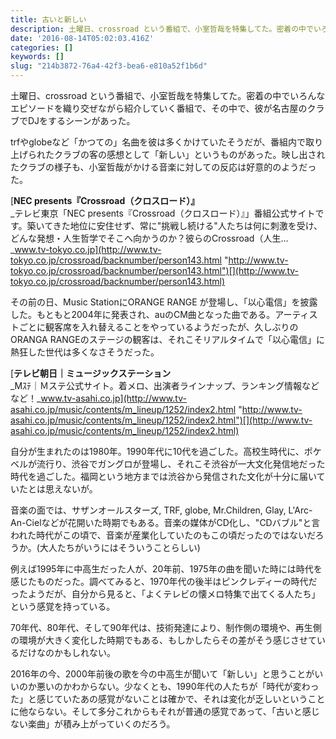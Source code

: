 ```yaml
---
title: 古いと新しい
description: 土曜日、crossroad という番組で、小室哲哉を特集してた。密着の中でいろんなエピソードを織り交ぜながら紹介していく番組で、その中で、彼が名古屋のクラブでDJをするシーンがあった。
date: '2016-08-14T05:02:03.416Z'
categories: []
keywords: []
slug: "214b3872-76a4-42f3-bea6-e810a52f1b6d"
---
```

土曜日、crossroad という番組で、小室哲哉を特集してた。密着の中でいろんなエピソードを織り交ぜながら紹介していく番組で、その中で、彼が名古屋のクラブでDJをするシーンがあった。

trfやglobeなど「かつての」名曲を彼は多くかけていたそうだが、番組内で取り上げられたクラブの客の感想として「新しい」というものがあった。映し出されたクラブの様子も、小室哲哉がかける音楽に対しての反応は好意的のようだった。

[**NEC presents『Crossroad（クロスロード）』**  
_テレビ東京「NEC presents『Crossroad（クロスロード）』」番組公式サイトです。築いてきた地位に安住せず、常に"挑戦し続ける"人たちは何に刺激を受け、どんな発想・人生哲学でそこへ向かうのか？彼らのCrossroad（人生…_www.tv-tokyo.co.jp](http://www.tv-tokyo.co.jp/crossroad/backnumber/person143.html "http://www.tv-tokyo.co.jp/crossroad/backnumber/person143.html")[](http://www.tv-tokyo.co.jp/crossroad/backnumber/person143.html)

その前の日、Music StationにORANGE RANGE が登場し、「以心電信」を披露した。もともと2004年に発表され、auのCM曲となった曲である。アーティストごとに観客席を入れ替えることをやっているようだったが、久しぶりのORANGA RANGEのステージの観客は、それこそリアルタイムで「以心電信」に熱狂した世代は多くなさそうだった。

[**テレビ朝日｜ミュージックステーション**  
_Mｽﾃ｜Ｍステ公式サイト。着メロ、出演者ラインナップ、ランキング情報などなど！_www.tv-asahi.co.jp](http://www.tv-asahi.co.jp/music/contents/m_lineup/1252/index2.html "http://www.tv-asahi.co.jp/music/contents/m_lineup/1252/index2.html")[](http://www.tv-asahi.co.jp/music/contents/m_lineup/1252/index2.html)

自分が生まれたのは1980年。1990年代に10代を過ごした。高校生時代に、ポケベルが流行り、渋谷でガングロが登場し、それこそ渋谷が一大文化発信地だった時代を過ごした。福岡という地方までは渋谷から発信された文化が十分に届いていたとは思えないが。

音楽の面では、サザンオールスターズ, TRF, globe, Mr.Children, Glay, L'Arc-An-Cielなどが花開いた時期でもある。音楽の媒体がCD化し、"CDバブル"と言われた時代がこの頃で、音楽が産業化していたのもこの頃だったのではないだろうか。(大人たちがいうにはそういうことらしい)

例えば1995年に中高生だった人が、20年前、1975年の曲を聞いた時には時代を感じたものだった。調べてみると、1970年代の後半はピンクレディーの時代だったようだが、自分から見ると、「よくテレビの懐メロ特集で出てくる人たち」という感覚を持っている。

70年代、80年代、そして90年代は、技術発達により、制作側の環境や、再生側の環境が大きく変化した時期でもある、もしかしたらその差がそう感じさせているだけなのかもしれない。

2016年の今、2000年前後の歌を今の中高生が聞いて「新しい」と思うことがいいのか悪いのかわからない。少なくとも、1990年代の人たちが「時代が変わった」と感じていたあの感覚がないことは確かで、それは変化が乏しいということに他ならない。そして多分これからもそれが普通の感覚であって、「古いと感じない楽曲」が積み上がっていくのだろう。